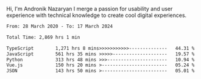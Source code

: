 Hi, I'm Andronik Nazaryan
I merge a passion for usability and user experience with technical knowledge to create cool digital experiences.


<!--START_SECTION:waka-->

```txt
From: 28 March 2020 - To: 17 March 2024

Total Time: 2,869 hrs 1 min

TypeScript        1,271 hrs 8 mins>>>>>>>>>>>--------------   44.31 %
JavaScript        561 hrs 35 mins >>>>>--------------------   19.57 %
Python            313 hrs 48 mins >>>----------------------   10.94 %
Vue.js            150 hrs 20 mins >------------------------   05.24 %
JSON              143 hrs 50 mins >------------------------   05.01 %
```

<!--END_SECTION:waka-->
